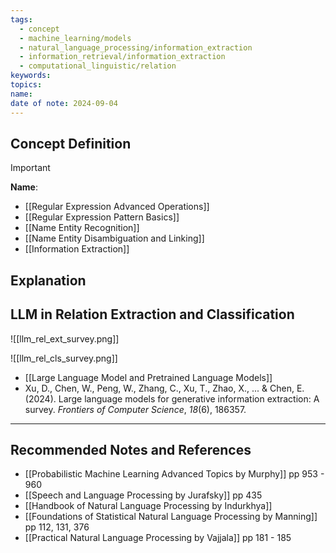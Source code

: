 ```yaml
---
tags:
  - concept
  - machine_learning/models
  - natural_language_processing/information_extraction
  - information_retrieval/information_extraction
  - computational_linguistic/relation
keywords: 
topics: 
name: 
date of note: 2024-09-04
---
```


## Concept Definition

>[!important]
>**Name**: 



- [[Regular Expression Advanced Operations]]
- [[Regular Expression Pattern Basics]]
- [[Name Entity Recognition]]
- [[Name Entity Disambiguation and Linking]]
- [[Information Extraction]]

## Explanation


## LLM in Relation Extraction and Classification

![[llm_rel_ext_survey.png]]

![[llm_rel_cls_survey.png]]

- [[Large Language Model and Pretrained Language Models]]
- Xu, D., Chen, W., Peng, W., Zhang, C., Xu, T., Zhao, X., ... & Chen, E. (2024). Large language models for generative information extraction: A survey. _Frontiers of Computer Science_, _18_(6), 186357.



-----------
##  Recommended Notes and References





- [[Probabilistic Machine Learning Advanced Topics by Murphy]] pp 953 - 960
- [[Speech and Language Processing by Jurafsky]] pp 435
- [[Handbook of Natural Language Processing by Indurkhya]]
- [[Foundations of Statistical Natural Language Processing by Manning]] pp 112, 131, 376
- [[Practical Natural Language Processing by Vajjala]] pp 181 - 185
